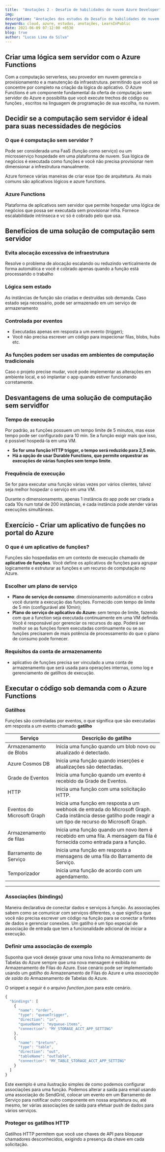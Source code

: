 ```yaml
---
title:  "Anotações 2 - Desafio de habilidades de nuvem Azure Developer"
img: 
description: "Anotações dos estudos do Desafio de habilidades de nuvem Azure Developer."
keywords: cloud, azure, estudos, anotações, LearnInPublic
date: 2021-06-09 07:12:00 +0530
blog: true
author: "Lucas Lima da Silva"
---
```


## Criar uma lógica sem servidor com o Azure Functions

Com a computação serverless, seu provedor em nuvem gerencia o provisionamento e a manutenção da infraestrutura. permitindo  que você se concentre por completo na criação da lógica do aplicativo. O Azure Functions é um componente fundamental da oferta de computação sem servidor do Azure e possibilita que você execute trechos de código ou funções , escritos na linguagem de programação  de sua escolha, na nuvem.

## Decidir se a computação sem servidor é ideal para suas necessidades de negócios

### O que é computação sem servidor ?

Pode ser considerada uma FaaS (função como serviço) ou um microsserviço hospedade em uma plataforma de nuvem. Sua lógica de negócios é executada como funções e você não precisa provisionar nem dimensionar a infrestrutura manualmente.

Azure fornece várias maneiras de criar esse tipo de arquitetura. As mais comuns são aplicativos lógicos e azure functions.

### Azure Functions

Plataforma de aplicativos sem servidor que permite hospedar uma lógica de negócios que possa ser executada sem provisionar infra.  Fornece escalabilidade intrínseca e vc só é cobrado pelo que usa.

## Benefícios de uma solução de computação sem servidor

### Evita alocação excessiva de infraestrutura

Resolve o problema de alocação escalando ou reduzindo verticalmente de forma automática e você é cobrado apenas quando a função está processando o trabalho

### Lógica sem estado

As instâncias de função são criadas e destruídas sob demanda. Caso estado seja necessário, pode ser armazenado em um serviço de armazenamento

### Controlada por eventos

- Executadas apenas em resposta a um evento (trigger);
- Você não precisa escrever um código para inspecionar filas, blobs, hubs etc.

### As funções podem ser usadas em ambientes de computação tradicionais

Caso o projeto precise mudar, você pode implementar as alterações em ambiente local, e só implantar o app quando estiver funcionando corretamente.

## Desvantagens de uma solução de computação sem servidfor

### Tempo de execução

Por padrão, as funções possuem um tempo limite de 5 minutos, mas esse tempo pode ser configurado para 10 min. Se a função exigir mais que isso, é possível hospedá-la em uma VM.

- **Se for uma função HTTP trigger, o tempo será reduzido para 2,5 min.**
- **Há a opção de usar Durable Functions, que permite orquestrar as execuções de várias funções sem tempo limite.**

### Frequência de execução

Se for para executar uma função várias vezes por vários clientes, talvez seja melhor hospedar o serviço em uma VM.

Durante o dimensionamento, apenas 1 instância do app pode ser criada a cada 10s num total de 200 instâncias, e cada instância pode atender várias execuções simultâneas.

## Exercício - Criar um aplicativo de funções no portal do Azure

### O que é um aplicativo de funções?

Funções são hospedadas em um contexto de execução chamado de **aplicativo de funções**. Você define os aplicativos de funções para agrupar logicamente e estruturar as funções e um recurso de computação no Azure.

### Escolher um plano de serviço

- **Plano de serviço de consumo**: dimensionamento automático e cobra você durante a execução das funções. Fornecido com tempo de limite de 5 min (configurável até 10min);
- **Plano do serviço de aplicativo do Azure:** sem tempo de limite, fazendo com que a function seja executada continuamente em uma VM definida. Você é responsável por gerenciar os recursos do app. Poderá ser melhor se as funções forem executadas continuamente ou se as funções precisarem de mais potência de processamento do que o plano de consumo pode fornecer.

### Requisitos da conta de armazenamento

- aplicativo de funções precisa ser vinculado a uma conta de armazenamento que será usada para operações internas, como log e gerenciamento de gatilhos de execução.

## Executar o código sob demanda com o Azure Functions

### Gatilhos

Funções são controladas por eventos, o que significa que são executadas em resposta a um evento chamado **gatilho**

| Serviço                    | Descrição do gatilho                                                                                                                                        |
|----------------------------|-------------------------------------------------------------------------------------------------------------------------------------------------------------|
| Armazenamento de Blobs     | Inicia uma função quando um blob novo ou atualizado é detectado.                                                                                            |
| Azure Cosmos DB            | Inicia uma função quando inserções e atualizações são detectadas.                                                                                           |
| Grade de Eventos           | Inicia uma função quando um evento é recebido da Grade de Eventos.                                                                                          |
| HTTP                       | Inicia uma função com uma solicitação HTTP.                                                                                                                 |
| Eventos do Microsoft Graph | Inicia uma função em resposta a um webhook de entrada do Microsoft Graph. Cada instância desse gatilho pode reagir a um tipo de recurso do Microsoft Graph. |
| Armazenamento de filas     | Inicia uma função quando um novo item é recebido em uma fila. A mensagem da fila é fornecida como entrada para a função.                                    |
| Barramento de Serviço      | Inicia uma função em resposta a mensagens de uma fila do Barramento de Serviço.                                                                             |
| Temporizador               | Inicia uma função de acordo com um agendamento.                                                                                                             |
---

### Associações (bindings)

Maneira declarativa de conectar dados e serviços à função. As associações sabem como se comunicar com serviços diferentes, o que significa que você não precisa escrever um código na função para se conectar a fontes de dados e gerenciar conexões. Um gatilho é um tipo especial de associação de entrada que tem a funcionalidade adicional de iniciar a execução.

### Definir uma associação de exemplo

Suponha que você deseje gravar uma nova linha no Armazenamento de Tabelas do Azure sempre que uma nova mensagem é exibida no Armazenamento de Filas do Azure. Esse cenário pode ser implementado usando um *gatilho* do Armazenamento de Filas do Azure e uma *associação de saída* do Armazenamento de Tabelas do Azure.

O snippet a seguir é o arquivo *function.json* para este cenário.

```jsx
{
  "bindings": [
    {
      "name": "order",
      "type": "queueTrigger",
      "direction": "in",
      "queueName": "myqueue-items",
      "connection": "MY_STORAGE_ACCT_APP_SETTING"
    },
    {
      "name": "$return",
      "type": "table",
      "direction": "out",
      "tableName": "outTable",
      "connection": "MY_TABLE_STORAGE_ACCT_APP_SETTING"
    }
  ]
}
```

Este exemplo é uma ilustração simples de como podemos configurar associações para uma função. Podemos alterar a saída para email usando uma associação do SendGrid, colocar um evento em um Barramento de Serviço para notificar outro componente em nossa arquitetura ou, até mesmo, ter várias associações de saída para efetuar push de dados para vários serviços.

### Proteger os gatilhos HTTP

Gatilhos HTTP permitem que você use chaves de API para bloquear chamadores desconhecidos, exigindo a presença da chave em cada solicitação.